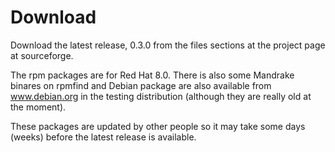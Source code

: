 # Download #

Download the latest release,
0.3.0 from the files sections at the project page at sourceforge.

The rpm packages are for Red Hat 8.0.
There is also some Mandrake binares on rpmfind
and Debian package are also available from www.debian.org
in the testing distribution (although they are really old at the moment).

These packages are updated by other people
so it may take some days (weeks) before the latest release is available.
